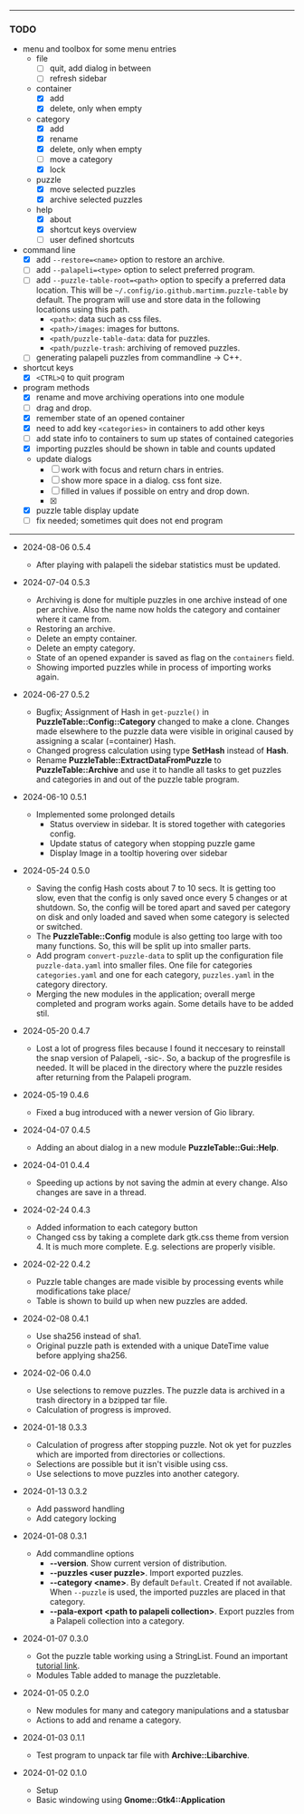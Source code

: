 
---

### TODO
* menu and toolbox for some menu entries
  * file
    * [ ] quit, add dialog in between
    * [ ] refresh sidebar
  * container
    * [x] add
    * [x] delete, only when empty
  * category
    * [x] add
    * [x] rename
    * [x] delete, only when empty
    * [ ] move a category
    * [x] lock
  * puzzle
    * [x] move selected puzzles
    * [x] archive selected puzzles
  * help
    * [x] about
    * [x] shortcut keys overview
    * [ ] user defined shortcuts

* command line
  * [x] add `--restore=<name>` option to restore an archive.
  * [ ] add `--palapeli=<type>` option to select preferred program.
  * [ ] add `--puzzle-table-root=<path>` option to specify a preferred data location. This will be `~/.config/io.github.martimm.puzzle-table` by default. The program will use and store data in the following locations using this path.
    * `<path>`: data such as css files.
    * `<path>/images`: images for buttons.
    * `<path/puzzle-table-data`: data for puzzles.
    * `<path/puzzle-trash`: archiving of removed puzzles.
  * [ ] generating palapeli puzzles from commandline -> C++.

* shortcut keys
  * [x] `<CTRL>Q` to quit program

* program methods
  * [x] rename and move archiving operations into one module
  * [ ] drag and drop.
  * [x] remember state of an opened container
  * [x] need to add key `<categories>` in containers to add other keys
  * [ ] add state info to containers to sum up states of contained categories
  * [x] importing puzzles should be shown in table and counts updated
  * update dialogs
    * [ ] work with focus and return chars in entries.
    * [ ] show more space in a dialog. css font size.
    * [ ] filled in values if possible on entry and drop down.
    * [x] 
  * [x] puzzle table display update
  * [ ] fix needed; sometimes quit does not end program

---
* 2024-08-06 0.5.4
  * After playing with palapeli the sidebar statistics must be updated.

* 2024-07-04 0.5.3
  * Archiving is done for multiple puzzles in one archive instead of one per archive. Also the name now holds the category and container where it came from.
  * Restoring an archive.
  * Delete an empty container.
  * Delete an empty category.
  * State of an opened expander is saved as flag on the `containers` field.
  * Showing imported puzzles while in process of importing works again.

* 2024-06-27 0.5.2
  * Bugfix; Assignment of Hash in `get-puzzle()` in **PuzzleTable::Config::Category** changed to make a clone. Changes made elsewhere to the puzzle data were visible in original caused by assigning a scalar (=container) Hash.
  * Changed progress calculation using type **SetHash** instead of **Hash**.
  * Rename **PuzzleTable::ExtractDataFromPuzzle** to **PuzzleTable::Archive** and use it to handle all tasks to get puzzles and categories in and out of the puzzle table program.

* 2024-06-10 0.5.1
  * Implemented some prolonged details
    * Status overview in sidebar. It is stored together with categories config.
    * Update status of category when stopping puzzle game
    * Display Image in a tooltip hovering over sidebar

* 2024-05-24 0.5.0
  * Saving the config Hash costs about 7 to 10 secs. It is getting too slow, even that the config is only saved once every 5 changes or at shutdown. So, the config will be tored apart and saved per category on disk and only loaded and saved when some category is selected or switched.
  * The **PuzzleTable::Config** module is also getting too large with too many functions. So, this will be split up into smaller parts.
  * Add program `convert-puzzle-data` to split up the configuration file `puzzle-data.yaml` into smaller files. One file for categories `categories.yaml` and one for each category, `puzzles.yaml` in the category directory.
  * Merging the new modules in the application; overall merge completed and program works again. Some details have to be added stil.

* 2024-05-20 0.4.7
  * Lost a lot of progress files because I found it neccesary to reinstall the snap version of Palapeli, -sic-. So, a backup of the progresfile is needed. It will be placed in the directory where the puzzle resides after returning from the Palapeli program.

* 2024-05-19 0.4.6
  * Fixed a bug introduced with a newer version of Gio library.

* 2024-04-07 0.4.5
  * Adding an about dialog in a new module **PuzzleTable::Gui::Help**.

* 2024-04-01 0.4.4
  * Speeding up actions by not saving the admin at every change. Also changes are save in a thread.

* 2024-02-24 0.4.3
  * Added information to each category button
  * Changed css by taking a complete dark gtk.css theme from version 4. It is much more complete. E.g. selections are properly visible.

* 2024-02-22 0.4.2
  * Puzzle table changes are made visible by processing events while modifications take place/
  * Table is shown to build up when new puzzles are added.

* 2024-02-08 0.4.1
  * Use sha256 instead of sha1.
  * Original puzzle path is extended with a unique DateTime value before applying sha256.

* 2024-02-06 0.4.0
  * Use selections to remove puzzles. The puzzle data is archived in a trash directory in a bzipped tar file.
  * Calculation of progress is improved.

* 2024-01-18 0.3.3
  * Calculation of progress after stopping puzzle. Not ok yet for puzzles which are imported from directories or collections.
  * Selections are possible but it isn't visible using css.
  * Use selections to move puzzles into another category.

* 2024-01-13 0.3.2
  * Add password handling
  * Add category locking

* 2024-01-08 0.3.1
  * Add commandline options
    * **--version**. Show current version of distribution.
    * **--puzzles \<user puzzle>**. Import exported puzzles.
    * **--category \<name>**. By default `Default`. Created if not available. When `--puzzle` is used, the imported puzzles are placed in that category.
    * **--pala-export \<path to palapeli collection>**. Export puzzles from a Palapeli collection into a category.

* 2024-01-07 0.3.0
  * Got the puzzle table working using a StringList. Found an important [tutorial link](https://github.com/ToshioCP/Gtk4-tutorial/blob/main/gfm/sec29.md).
  * Modules Table added to manage the puzzletable.

* 2024-01-05 0.2.0
  * New modules for many and category manipulations and a statusbar
  * Actions to add and rename a category.

* 2024-01-03 0.1.1
  * Test program to unpack tar file with **Archive::Libarchive**.

* 2024-01-02 0.1.0
  * Setup
  * Basic windowing using **Gnome::Gtk4::Application**

